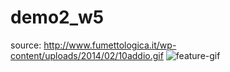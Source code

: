 # demo2_w5
source: http://www.fumettologica.it/wp-content/uploads/2014/02/10addio.gif
![feature-gif](http://www.fumettologica.it/wp-content/uploads/2014/02/10addio.gif)
